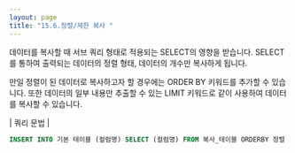 ```yaml
---
layout: page
title: "15.6.정렬/제한 복사 "
--- 
```

데이터를 복사할 때 서브 쿼리 형태로 적용되는 SELECT의 영향을 받습니다. SELECT를 통하여 출력되는 데이터의 정렬 형태, 데이터의 개수만 복사하게 됩니다.  

만일 정렬이 된 데이터로 복사하고자 할 경우에는 ORDER BY 키워드를 추가할 수 있습 니다. 또한 데이터의 일부 내용만 추출할 수 있는 LIMIT 키워드로 같이 사용하여 데이터 를 복사할 수 있습니다.  

| 쿼리 문법 | 
```sql
INSERT INTO 기본 테이블 (컬럼명) SELECT (컬럼명) FROM 복사_테이블 ORDERBY 정렬 컬럼 LIMIT 개수 제한; 
```